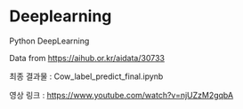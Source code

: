 # Deeplearning
Python DeepLearning



Data from https://aihub.or.kr/aidata/30733


최종 결과물 : Cow_label_predict_final.ipynb 


영상 링크 : https://www.youtube.com/watch?v=njUZzM2gqbA
